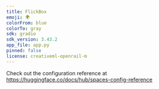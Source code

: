 ```yaml
---
title: FlickBox
emoji: 🌍
colorFrom: blue
colorTo: gray
sdk: gradio
sdk_version: 3.43.2
app_file: app.py
pinned: false
license: creativeml-openrail-m
---
```


Check out the configuration reference at https://huggingface.co/docs/hub/spaces-config-reference
